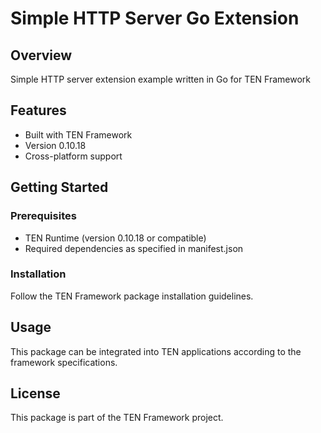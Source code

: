 # Simple HTTP Server Go Extension

## Overview

Simple HTTP server extension example written in Go for TEN Framework

## Features

- Built with TEN Framework
- Version 0.10.18
- Cross-platform support

## Getting Started

### Prerequisites

- TEN Runtime (version 0.10.18 or compatible)
- Required dependencies as specified in manifest.json

### Installation

Follow the TEN Framework package installation guidelines.

## Usage

This package can be integrated into TEN applications according to the framework specifications.

## License

This package is part of the TEN Framework project.
